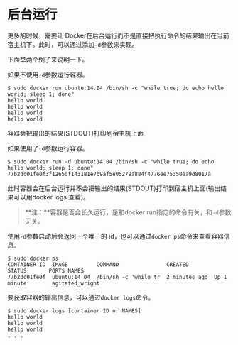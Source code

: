 # 后台运行

更多的时候，需要让 Docker在后台运行而不是直接把执行命令的结果输出在当前宿主机下。此时，可以通过添加`-d`参数来实现。

下面举两个例子来说明一下。

如果不使用`-d`参数运行容器。

```text
$ sudo docker run ubuntu:14.04 /bin/sh -c "while true; do echo hello world; sleep 1; done"
hello world
hello world
hello world
hello world
```

容器会把输出的结果\(STDOUT\)打印到宿主机上面

如果使用了`-d`参数运行容器。

```text
$ sudo docker run -d ubuntu:14.04 /bin/sh -c "while true; do echo hello world; sleep 1; done"
77b2dc01fe0f3f1265df143181e7b9af5e05279a884f4776ee75350ea9d8017a
```

此时容器会在后台运行并不会把输出的结果\(STDOUT\)打印到宿主机上面\(输出结果可以用docker logs 查看\)。

> **注：**容器是否会长久运行，是和docker run指定的命令有关，和`-d`参数无关。

使用`-d`参数启动后会返回一个唯一的 id，也可以通过`docker ps`命令来查看容器信息。

```text
$ sudo docker ps
CONTAINER ID  IMAGE         COMMAND               CREATED        STATUS       PORTS NAMES
77b2dc01fe0f  ubuntu:14.04  /bin/sh -c 'while tr  2 minutes ago  Up 1 minute        agitated_wright
```

要获取容器的输出信息，可以通过`docker logs`命令。

```text
$ sudo docker logs [container ID or NAMES]
hello world
hello world
hello world
. . .
```

